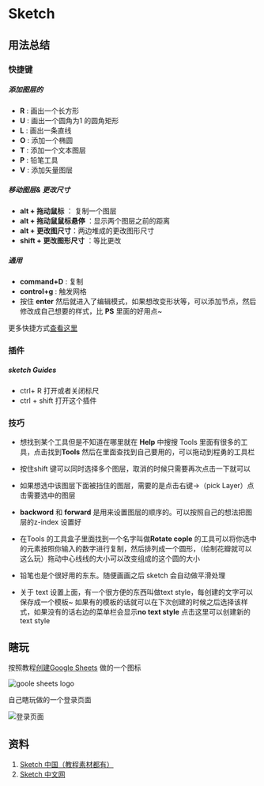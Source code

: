 # Sketch

## 用法总结

### 快捷键

##### 添加图层的

* **R** : 画出一个长方形
* **U** : 画出一个圆角为1 的圆角矩形
* **L** : 画出一条直线
* **O** : 添加一个椭圆
* **T** : 添加一个文本图层
* **P** : 铅笔工具
* **V** : 添加矢量图层

##### 移动图层& 更改尺寸
* **alt + 拖动鼠标** ： 复制一个图层
* **alt + 拖动鼠鼠标悬停** ：显示两个图层之前的距离
* **alt + 更改图尺寸**：两边堆成的更改图形尺寸
* **shift + 更改图形尺寸** ：等比更改

##### 通用

* **command+D** : 复制
* **control+g** : 触发网格
* 按住 **enter** 然后就进入了编辑模式，如果想改变形状等，可以添加节点，然后修改成自己想要的样式，比 **PS** 里面的好用点~

更多快捷方式[查看这里](http://sketch.im/shortcuts/)

### 插件

##### sketch Guides

* ctrl+ R 打开或者关闭标尺
* ctrl + shift 打开这个插件



### 技巧

* 想找到某个工具但是不知道在哪里就在 **Help** 中搜搜
Tools 里面有很多的工具，点击找到**Tools** 然后在里面查找到自己要用的，可以拖动到程勇的工具栏

* 按住shift 键可以同时选择多个图层，取消的时候只需要再次点击一下就可以
* 如果想选中该图层下面被挡住的图层，需要的是点击右键->（pick Layer）点击需要选中的图层
* **backword** 和 **forward** 是用来设置图层的顺序的。可以按照自己的想法把图层的z-index 设置好
* 在Tools 的工具盒子里面找到一个名字叫做**Rotate cople** 的工具可以将你选中的元素按照你输入的数字进行复制，然后排列成一个圆形，（绘制花瓣就可以这么玩）拖动中心线线的大小可以改变组成的这个圆的大小
* 铅笔也是个很好用的东东。随便画画之后 sketch 会自动做平滑处理
* 关于 text 设置上面，有一个很方便的东西叫做text style，每创建的文字可以保存成一个模板~ 如果有的模板的话就可以在下次创建的时候之后选择该样式，如果没有的话右边的菜单栏会显示**no text style** 点击这里可以创建新的text style


## 瞎玩

按照教程[创建Google Sheets](https://www.sketchs.cn/tutorials/detail/233.html) 做的一个图标

![goole sheets logo](http://7xlqb6.com1.z0.glb.clouddn.com/sketch-example_01)

自己瞎玩做的一个登录页面

![登录页面](http://7xlqb6.com1.z0.glb.clouddn.com/sketch-example_02)


## 资料

1. [Sketch 中国（教程素材都有）](https://www.sketchs.cn/tutorials.html)
2. [Sketch 中文网](http://www.sketchcn.com/)